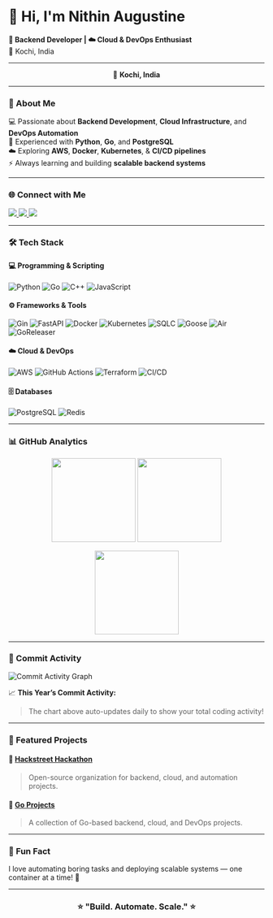 
<!-- Plain text fallback so header always shows -->
# 👋 Hi, I'm Nithin Augustine
**🚀 Backend Developer | ☁️ Cloud & DevOps Enthusiast**  
📍 Kochi, India

---

<p align="center">
  📍 <b>Kochi, India</b>
</p>

---

### 🧠 About Me
💻 Passionate about **Backend Development**, **Cloud Infrastructure**, and **DevOps Automation**  
🐍 Experienced with **Python**, **Go**, and **PostgreSQL**  
☁️ Exploring **AWS**, **Docker**, **Kubernetes**, & **CI/CD pipelines**  
⚡ Always learning and building **scalable backend systems**

---

### 🌐 Connect with Me

<p align="left">
  <a href="https://www.linkedin.com/in/nithin-augustine-28bb56328/">
    <img src="https://img.shields.io/badge/LinkedIn-0A66C2?style=for-the-badge&logo=linkedin&logoColor=white"/>
  </a>
  <a href="mailto:nithinaug@gmail.com">
    <img src="https://img.shields.io/badge/Email-D14836?style=for-the-badge&logo=gmail&logoColor=white"/>
  </a>
  <a href="https://github.com/Hackstreet-Hackathon">
    <img src="https://img.shields.io/badge/Hackstreet%20Hackathon-181717?style=for-the-badge&logo=github&logoColor=white"/>
  </a>
</p>

---

### 🛠️ Tech Stack

#### 💻 Programming & Scripting
![Python](https://img.shields.io/badge/Python-3776AB?style=for-the-badge&logo=python&logoColor=white)
![Go](https://img.shields.io/badge/Go-00ADD8?style=for-the-badge&logo=go&logoColor=white)
![C++](https://img.shields.io/badge/C++-00599C?style=for-the-badge&logo=cplusplus&logoColor=white)
![JavaScript](https://img.shields.io/badge/JavaScript-F7DF1E?style=for-the-badge&logo=javascript&logoColor=black)

#### ⚙️ Frameworks & Tools
![Gin](https://img.shields.io/badge/Gin-00ADD8?style=for-the-badge&logo=go&logoColor=white)
![FastAPI](https://img.shields.io/badge/FastAPI-009688?style=for-the-badge&logo=fastapi&logoColor=white)
![Docker](https://img.shields.io/badge/Docker-2496ED?style=for-the-badge&logo=docker&logoColor=white)
![Kubernetes](https://img.shields.io/badge/Kubernetes-326CE5?style=for-the-badge&logo=kubernetes&logoColor=white)
![SQLC](https://img.shields.io/badge/SQLC-336791?style=for-the-badge&logo=postgresql&logoColor=white)
![Goose](https://img.shields.io/badge/Goose-00ADD8?style=for-the-badge&logo=go&logoColor=white)
![Air](https://img.shields.io/badge/Air-181717?style=for-the-badge&logo=go&logoColor=white)
![GoReleaser](https://img.shields.io/badge/GoReleaser-00ADD8?style=for-the-badge&logo=go&logoColor=white)

#### ☁️ Cloud & DevOps
![AWS](https://img.shields.io/badge/AWS-FF9900?style=for-the-badge&logo=amazonaws&logoColor=white)
![GitHub Actions](https://img.shields.io/badge/GitHub%20Actions-2088FF?style=for-the-badge&logo=githubactions&logoColor=white)
![Terraform](https://img.shields.io/badge/Terraform-7B42BC?style=for-the-badge&logo=terraform&logoColor=white)
![CI/CD](https://img.shields.io/badge/CI%2FCD-0A66C2?style=for-the-badge&logo=githubactions&logoColor=white)

#### 🗄️ Databases
![PostgreSQL](https://img.shields.io/badge/PostgreSQL-4169E1?style=for-the-badge&logo=postgresql&logoColor=white)
![Redis](https://img.shields.io/badge/Redis-DC382D?style=for-the-badge&logo=redis&logoColor=white)

---

### 📊 GitHub Analytics

<p align="center">
  <img src="https://github-readme-stats.vercel.app/api?username=NithinAug&show_icons=true&theme=radical&count_private=true&include_all_commits=true" height="165">
  <img src="https://github-readme-stats.vercel.app/api/top-langs/?username=NithinAug&layout=compact&theme=radical" height="165">
</p>

<p align="center">
  <img src="https://github-readme-streak-stats.herokuapp.com/?user=NithinAug&theme=radical" height="165">
</p>

---

### 🧮 Commit Activity  

![Commit Activity Graph](https://github-readme-activity-graph.vercel.app/graph?username=NithinAug&theme=react-dark&hide_border=true&area=true)  

📈 **This Year’s Commit Activity:**  
> The chart above auto-updates daily to show your total coding activity!

---

### 🌟 Featured Projects  

#### 🔹 [Hackstreet Hackathon](https://github.com/Hackstreet-Hackathon)
> Open-source organization for backend, cloud, and automation projects.

#### 🔹 [Go Projects](https://github.com/NithinAug/GO)
> A collection of Go-based backend, cloud, and DevOps projects.

---

### 🧭 Fun Fact  
I love automating boring tasks and deploying scalable systems — one container at a time! 🐳  

---

<h3 align="center">⭐️ "Build. Automate. Scale." ⭐️</h3>
